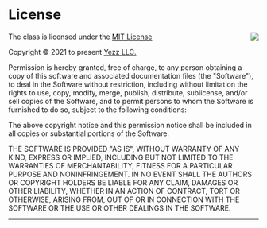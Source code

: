 # License

<p>
     <img align="right" src="https://i0.wp.com/opensource.org/wp-content/uploads/2023/03/cropped-OSI-horizontal-large.png">
</p>

The class is licensed under the [MIT License](https://opensource.org/licenses/mit)

Copyright &copy; 2021 to present [Yezz LLC.](https://yezz.me)

Permission is hereby granted, free of charge, to any person obtaining a copy
of this software and associated documentation files (the "Software"), to deal
in the Software without restriction, including without limitation the rights
to use, copy, modify, merge, publish, distribute, sublicense, and/or sell
copies of the Software, and to permit persons to whom the Software is
furnished to do so, subject to the following conditions:

The above copyright notice and this permission notice shall be included in all
copies or substantial portions of the Software.

THE SOFTWARE IS PROVIDED "AS IS", WITHOUT WARRANTY OF ANY KIND, EXPRESS OR
IMPLIED, INCLUDING BUT NOT LIMITED TO THE WARRANTIES OF MERCHANTABILITY,
FITNESS FOR A PARTICULAR PURPOSE AND NONINFRINGEMENT. IN NO EVENT SHALL THE
AUTHORS OR COPYRIGHT HOLDERS BE LIABLE FOR ANY CLAIM, DAMAGES OR OTHER
LIABILITY, WHETHER IN AN ACTION OF CONTRACT, TORT OR OTHERWISE, ARISING FROM,
OUT OF OR IN CONNECTION WITH THE SOFTWARE OR THE USE OR OTHER DEALINGS IN THE
SOFTWARE.

---
